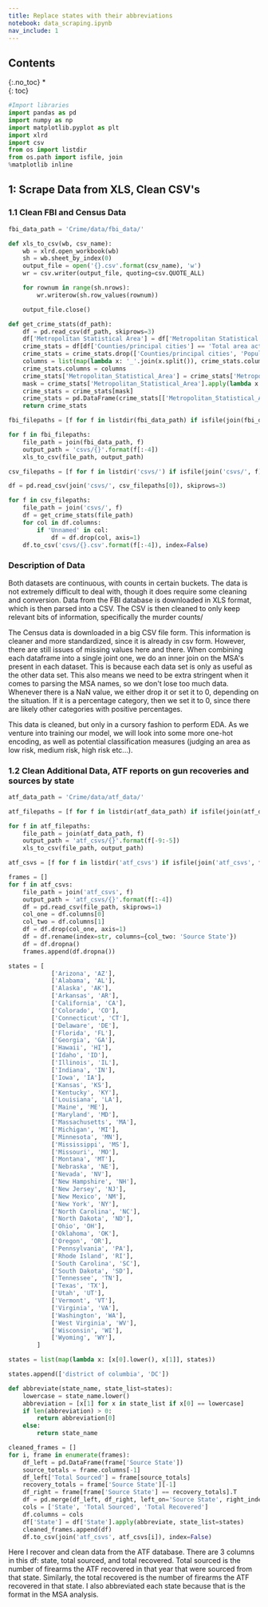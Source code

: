 ```yaml
---
title: Replace states with their abbreviations
notebook: data_scraping.ipynb
nav_include: 1
---
```


## Contents
{:.no_toc}
*  
{: toc}



```python
#Import libraries
import pandas as pd
import numpy as np
import matplotlib.pyplot as plt
import xlrd
import csv
from os import listdir
from os.path import isfile, join
%matplotlib inline
```


## 1: Scrape Data from XLS, Clean CSV's

### 1.1 Clean FBI and Census Data



```python
fbi_data_path = 'Crime/data/fbi_data/'
```




```python
def xls_to_csv(wb, csv_name):
    wb = xlrd.open_workbook(wb)
    sh = wb.sheet_by_index(0)
    output_file = open('{}.csv'.format(csv_name), 'w')
    wr = csv.writer(output_file, quoting=csv.QUOTE_ALL)

    for rownum in range(sh.nrows):
        wr.writerow(sh.row_values(rownum))

    output_file.close()
```




```python
def get_crime_stats(df_path):
    df = pd.read_csv(df_path, skiprows=3)
    df['Metropolitan Statistical Area'] = df['Metropolitan Statistical Area'].fillna(method='ffill')
    crime_stats = df[df['Counties/principal cities'] == 'Total area actually reporting']
    crime_stats = crime_stats.drop(['Counties/principal cities', 'Population'], axis=1)
    columns = list(map(lambda x: '_'.join(x.split()), crime_stats.columns))
    crime_stats.columns = columns
    crime_stats['Metropolitan_Statistical_Area'] = crime_stats['Metropolitan_Statistical_Area'].apply(lambda x: x.split('M.S.A')[0].strip())
    mask = crime_stats['Metropolitan_Statistical_Area'].apply(lambda x: 'M.D' not in x)
    crime_stats = crime_stats[mask]
    crime_stats = pd.DataFrame(crime_stats[['Metropolitan_Statistical_Area', 'Murder_and_nonnegligent_manslaughter']])
    return crime_stats
```




```python
fbi_filepaths = [f for f in listdir(fbi_data_path) if isfile(join(fbi_data_path, f))]
```




```python
for f in fbi_filepaths:
    file_path = join(fbi_data_path, f)
    output_path = 'csvs/{}'.format(f[:-4])
    xls_to_csv(file_path, output_path)
```




```python
csv_filepaths = [f for f in listdir('csvs/') if isfile(join('csvs/', f))]
```




```python
df = pd.read_csv(join('csvs/', csv_filepaths[0]), skiprows=3)
```




```python
for f in csv_filepaths:
    file_path = join('csvs/', f)
    df = get_crime_stats(file_path)
    for col in df.columns:
        if 'Unnamed' in col:
            df = df.drop(col, axis=1)
    df.to_csv('csvs/{}.csv'.format(f[:-4]), index=False)
```


### Description of Data

Both datasets are continuous, with counts in certain buckets. The data is not extremely difficult to deal with, though it does require some cleaning and conversion. Data from the FBI database is downloaded in XLS format, which is then parsed into a CSV. The CSV is then cleaned to only keep relevant bits of information, specifically the murder counts/

The Census data is downloaded in a big CSV file form. This information is cleaner and more standardized, since it is already in csv form. However, there are still issues of missing values here and there. When combining each dataframe into a single joint one, we do an inner join on the MSA's present in each dataset. This is because each data set is only as useful as the other data set. This also means we need to be extra stringent when it comes to parsing the MSA names, so we don't lose too much data. Whenever there is a NaN value, we either drop it or set it to 0, depending on the situation. If it is a percentage category, then we set it to 0, since there are likely other categories with positive percentages.

This data is cleaned, but only in a cursory fashion to perform EDA. As we venture into training our model, we will look into some more one-hot encoding, as well as potential classification measures (judging an area as low risk, medium risk, high risk etc...).

### 1.2 Clean Additional Data, ATF reports on gun recoveries and sources by state



```python
atf_data_path = 'Crime/data/atf_data/'
```




```python
atf_filepaths = [f for f in listdir(atf_data_path) if isfile(join(atf_data_path, f))]
```




```python
for f in atf_filepaths:
    file_path = join(atf_data_path, f)
    output_path = 'atf_csvs/{}'.format(f[-9:-5])
    xls_to_csv(file_path, output_path)
```




```python
atf_csvs = [f for f in listdir('atf_csvs') if isfile(join('atf_csvs', f))]
```




```python
frames = []
for f in atf_csvs:
    file_path = join('atf_csvs', f)
    output_path = 'atf_csvs/{}'.format(f[:-4])
    df = pd.read_csv(file_path, skiprows=1)
    col_one = df.columns[0]
    col_two = df.columns[1]
    df = df.drop(col_one, axis=1)
    df = df.rename(index=str, columns={col_two: 'Source State'})
    df = df.dropna()
    frames.append(df.dropna())
```




```python
states = [
            ['Arizona', 'AZ'],
            ['Alabama', 'AL'],
            ['Alaska', 'AK'],
            ['Arkansas', 'AR'],
            ['California', 'CA'],
            ['Colorado', 'CO'],
            ['Connecticut', 'CT'],
            ['Delaware', 'DE'],
            ['Florida', 'FL'],
            ['Georgia', 'GA'],
            ['Hawaii', 'HI'],
            ['Idaho', 'ID'],
            ['Illinois', 'IL'],
            ['Indiana', 'IN'],
            ['Iowa', 'IA'],
            ['Kansas', 'KS'],
            ['Kentucky', 'KY'],
            ['Louisiana', 'LA'],
            ['Maine', 'ME'],
            ['Maryland', 'MD'],
            ['Massachusetts', 'MA'],
            ['Michigan', 'MI'],
            ['Minnesota', 'MN'],
            ['Mississippi', 'MS'],
            ['Missouri', 'MO'],
            ['Montana', 'MT'],
            ['Nebraska', 'NE'],
            ['Nevada', 'NV'],
            ['New Hampshire', 'NH'],
            ['New Jersey', 'NJ'],
            ['New Mexico', 'NM'],
            ['New York', 'NY'],
            ['North Carolina', 'NC'],
            ['North Dakota', 'ND'],
            ['Ohio', 'OH'],
            ['Oklahoma', 'OK'],
            ['Oregon', 'OR'],
            ['Pennsylvania', 'PA'],
            ['Rhode Island', 'RI'],
            ['South Carolina', 'SC'],
            ['South Dakota', 'SD'],
            ['Tennessee', 'TN'],
            ['Texas', 'TX'],
            ['Utah', 'UT'],
            ['Vermont', 'VT'],
            ['Virginia', 'VA'],
            ['Washington', 'WA'],
            ['West Virginia', 'WV'],
            ['Wisconsin', 'WI'],
            ['Wyoming', 'WY'],
        ]

states = list(map(lambda x: [x[0].lower(), x[1]], states))
```




```python
states.append(['district of columbia', 'DC'])
```




```python
def abbreviate(state_name, state_list=states):
    lowercase = state_name.lower()
    abbreviation = [x[1] for x in state_list if x[0] == lowercase]
    if len(abbreviation) > 0:
        return abbreviation[0]
    else:
        return state_name
```




```python
cleaned_frames = []
for i, frame in enumerate(frames):
    df_left = pd.DataFrame(frame['Source State'])
    source_totals = frame.columns[-1]
    df_left['Total Sourced'] = frame[source_totals]
    recovery_totals = frame['Source State'][-1]
    df_right = frame[frame['Source State'] == recovery_totals].T
    df = pd.merge(df_left, df_right, left_on='Source State', right_index=True)
    cols = ['State', 'Total Sourced', 'Total Recovered']
    df.columns = cols
    df['State'] = df['State'].apply(abbreviate, state_list=states)
    cleaned_frames.append(df)
    df.to_csv(join('atf_csvs', atf_csvs[i]), index=False)
```


Here I recover and clean data from the ATF database. There are 3 columns in this df: state, total sourced, and total recovered. Total sourced is the number of firearms the ATF recovered in that year that were sourced from that state. Similarly, the total recovered is the number of firearms the ATF recovered in that state. I also abbreviated each state because that is the format in the MSA analysis.



```python

```
